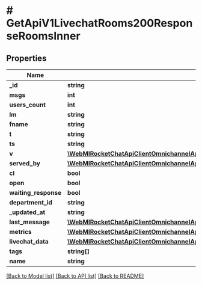 # # GetApiV1LivechatRooms200ResponseRoomsInner

## Properties

Name | Type | Description | Notes
------------ | ------------- | ------------- | -------------
**_id** | **string** |  | [optional]
**msgs** | **int** |  | [optional]
**users_count** | **int** |  | [optional]
**lm** | **string** |  | [optional]
**fname** | **string** |  | [optional]
**t** | **string** |  | [optional]
**ts** | **string** |  | [optional]
**v** | [**\WebMIRocketChatApiClientOmnichannelApi\Model\GetApiV1LivechatRooms200ResponseRoomsInnerV**](GetApiV1LivechatRooms200ResponseRoomsInnerV.md) |  | [optional]
**served_by** | [**\WebMIRocketChatApiClientOmnichannelApi\Model\GetApiV1LivechatRooms200ResponseRoomsInnerServedBy**](GetApiV1LivechatRooms200ResponseRoomsInnerServedBy.md) |  | [optional]
**cl** | **bool** |  | [optional]
**open** | **bool** |  | [optional]
**waiting_response** | **bool** |  | [optional]
**department_id** | **string** |  | [optional]
**_updated_at** | **string** |  | [optional]
**last_message** | [**\WebMIRocketChatApiClientOmnichannelApi\Model\GetApiV1LivechatRooms200ResponseRoomsInnerLastMessage**](GetApiV1LivechatRooms200ResponseRoomsInnerLastMessage.md) |  | [optional]
**metrics** | [**\WebMIRocketChatApiClientOmnichannelApi\Model\GetApiV1LivechatRooms200ResponseRoomsInnerMetrics**](GetApiV1LivechatRooms200ResponseRoomsInnerMetrics.md) |  | [optional]
**livechat_data** | [**\WebMIRocketChatApiClientOmnichannelApi\Model\GetApiV1LivechatRooms200ResponseRoomsInnerLivechatData**](GetApiV1LivechatRooms200ResponseRoomsInnerLivechatData.md) |  | [optional]
**tags** | **string[]** |  | [optional]
**name** | **string** |  | [optional]

[[Back to Model list]](../../README.md#models) [[Back to API list]](../../README.md#endpoints) [[Back to README]](../../README.md)
